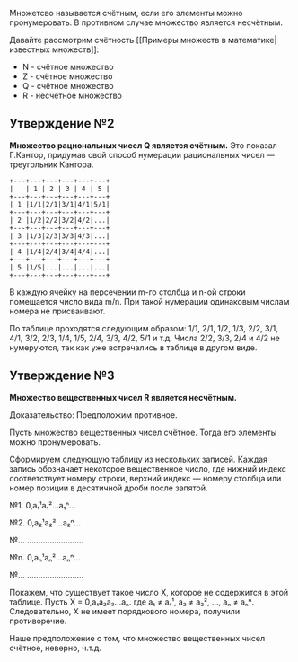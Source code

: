 Множетсво называется счётным, если его элементы можно пронумеровать. В противном случае множество является несчётным.

Давайте рассмотрим счётность [[Примеры множеств в математике|известных множеств]]:
- N - счётное множество
- Z - счётное множество
- Q - счётное множество
- R - несчётное множество

## Утверждение №2
**Множество рациональных чисел Q является счётным.** Это показал Г.Кантор, придумав свой способ нумерации рациональных чисел — треугольник Кантора.

```
+---+---+---+---+---+---+
|   | 1 | 2 | 3 | 4 | 5 |
+---+---+---+---+---+---+
| 1 |1/1|2/1|3/1|4/1|5/1|
+---+---+---+---+---+---+
| 2 |1/2|2/2|3/2|4/2|...|
+---+---+---+---+---+---+
| 3 |1/3|2/3|3/3|4/3|...|
+---+---+---+---+---+---+
| 4 |1/4|2/4|3/4|4/4|...|
+---+---+---+---+---+---+
| 5 |1/5|...|...|...|...|
+---+---+---+---+---+---+
```

В каждую ячейку на персечении m-го столбца и n-ой строки помещается число вида m/n. При такой нумерации одинаковым числам номера не присваивают.

По таблице проходятся следующим образом: 1/1, 2/1, 1/2, 1/3, 2/2, 3/1, 4/1, 3/2, 2/3, 1/4, 1/5, 2/4, 3/3, 4/2, 5/1 и т.д. Числа 2/2, 3/3, 2/4 и 4/2 не нумеруются, так как уже встречались в таблице в другом виде.
## Утверждение №3
**Множество вещественных чисел R является несчётным.**

Доказательство: Предположим противное.

Пусть множество вещественных чисел счётное. Тогда его элементы можно пронумеровать.

Сформируем следующую таблицу из нескольких записей. Каждая запись обозначает некоторое вещественное число, где нижний индекс соответствует номеру строки, верхний индекс — номеру столбца или номер позиции в десятичной дроби после запятой.

№1. 0,a₁¹a₁²...a₁ⁿ...

№2. 0,a₂¹a₂²...a₂ⁿ...

№... .........................

№n. 0,aₙ¹aₙ²...aₙⁿ...

№... .........................

Покажем, что существует такое число X, которое не содержится в этой таблице. Пусть X = 0,a₁a₂a₃...aₙ. где a₁ ≠ a₁¹, a₂ ≠ a₂², ..., aₙ ≠ aₙⁿ. Следовательно, X не имеет порядкового номера, получили противоречие.

Наше предположение о том, что множество вещественных чисел счётное, неверно, ч.т.д.